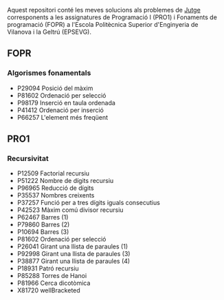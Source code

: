 Aquest repositori conté les meves solucions als problemes de [Jutge](https://jutge.org/) corresponents a les assignatures de Programació I (PRO1) i Fonaments de programació (FOPR) a l'Escola Politècnica Superior d'Enginyeria de Vilanova i la Geltrú (EPSEVG).

## FOPR
### Algorismes fonamentals
- P29094   Posició del màxim
- P81602   Ordenació per selecció
- P98179   Inserció en taula ordenada
- P41412   Ordenació per inserció
- P66257   L'element més freqüent

## PRO1
### Recursivitat
-  P12509   Factorial recursiu
-  P51222   Nombre de dígits recursiu
-  P96965   Reducció de dígits
-  P35537   Nombres creixents
-  P37257   Funció per a tres dígits iguals consecutius
-  P42523   Màxim comú divisor recursiu
-  P62467   Barres (1)
-  P79860   Barres (2)
-  P10694   Barres (3)
-  P81602   Ordenació per selecció
-  P26041   Girant una llista de paraules (1)
-  P92998   Girant una llista de paraules (3)
-  P38877   Girant una llista de paraules (4)
-  P18931   Patró recursiu
-  P85288   Torres de Hanoi
-  P81966   Cerca dicotòmica
-  X81720   wellBracketed
